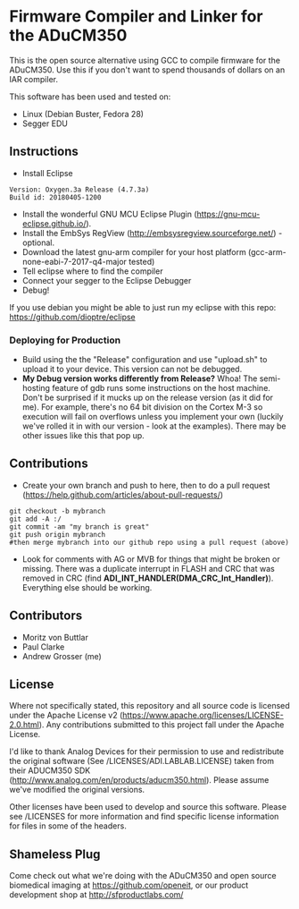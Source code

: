 # Firmware Compiler and Linker for the ADuCM350

This is the open source alternative using GCC to compile firmware for the ADuCM350. Use this if you don't want to spend thousands of dollars on an IAR compiler.

This software has been used and tested on:
* Linux (Debian Buster, Fedora 28)
* Segger EDU

## Instructions

* Install Eclipse
```
Version: Oxygen.3a Release (4.7.3a)
Build id: 20180405-1200
```
* Install the wonderful GNU MCU Eclipse Plugin (https://gnu-mcu-eclipse.github.io/).
* Install the EmbSys RegView (http://embsysregview.sourceforge.net/) - optional.
* Download the latest gnu-arm compiler for your host platform (gcc-arm-none-eabi-7-2017-q4-major tested)
* Tell eclipse where to find the compiler
* Connect your segger to the Eclipse Debugger
* Debug!

If you use debian you might be able to just run my eclipse with this repo:
https://github.com/dioptre/eclipse

### Deploying for Production

* Build using the the "Release" configuration and use "upload.sh" to upload it to your device. This version can not be debugged.
* **My Debug version works differently from Release?** Whoa! The semi-hosting feature of gdb runs some instructions on the host machine. Don't be surprised if it mucks up on the release version (as it did for me). For example, there's no 64 bit division on the Cortex M-3 so execution will fail on overflows unless you implement your own (luckily we've rolled it in with our version - look at the examples). There may be other issues like this that pop up. 

## Contributions

* Create your own branch and push to here, then to do a pull request (https://help.github.com/articles/about-pull-requests/)
```
git checkout -b mybranch
git add -A :/
git commit -am "my branch is great"
git push origin mybranch
#then merge mybranch into our github repo using a pull request (above)
```
* Look for comments with AG or MVB for things that might be broken or missing. There was a duplicate interrupt in FLASH and CRC that was removed in CRC (find **ADI_INT_HANDLER(DMA_CRC_Int_Handler)**). Everything else should be working.

## Contributors

* Moritz von Buttlar
* Paul Clarke
* Andrew Grosser (me)

## License

Where not specifically stated, this repository and all source code is licensed under the Apache License v2 (https://www.apache.org/licenses/LICENSE-2.0.html). Any contributions submitted to this project fall under the Apache License.

I'd like to thank Analog Devices for their permission to use and redistribute the original software (See /LICENSES/ADI.LABLAB.LICENSE) taken from their ADUCM350 SDK (http://www.analog.com/en/products/aducm350.html). Please assume we've modified the original versions.

Other licenses have been used to develop and source this software. Please see /LICENSES for more information and find specific license information for files in some of the headers. 

## Shameless Plug

Come check out what we're doing with the ADuCM350 and open source biomedical imaging at https://github.com/openeit, or our product development shop at http://sfproductlabs.com/
